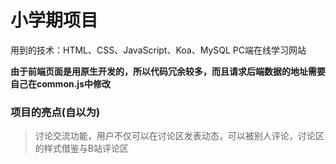 # 小学期项目
用到的技术：HTML、CSS、JavaScript、Koa、MySQL
PC端在线学习网站

**由于前端页面是用原生开发的，所以代码冗余较多，而且请求后端数据的地址需要自己在common.js中修改**

### 项目的亮点(自以为)
> 讨论交流功能，用户不仅可以在讨论区发表动态，可以被别人评论，讨论区的样式借鉴与B站评论区



